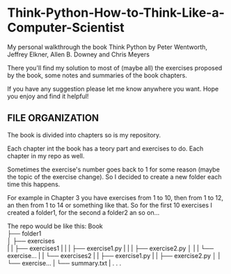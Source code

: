 # Think-Python-How-to-Think-Like-a-Computer-Scientist
 My personal walkthrough the book Think Python by Peter Wentworth, Jeffrey Elkner, Allen B. Downey and Chris Meyers

 There you'll find my solution to most of (maybe all) the exercises proposed by the book, some notes and summaries of the
 book chapters.

 If you have any suggestion please let me know anywhere you want.
 Hope you enjoy and find it helpful!


FILE ORGANIZATION
-----------------------------------
The book is divided into chapters so is my repository.

Each chapter int the book has a teory part and exercises to do.
Each chapter in my repo as well.

Sometimes the exercise's number goes back to 1 for some reason (maybe the topic of the exercise change).
So I decided to create a new folder each time this happens.

For example in Chapter 3 you have exercises from 1 to 10, then from 1 to 12, an then from 1 to 14 or something like that.
So for the first 10 exercises I created a folder1, for the second a folder2 an so on...

The repo would be like this:
Book\
├── folder1\
│   ├── exercises\
|   |   ├── exercises1
|   |   |   ├── exercise1.py
|   |   |   ├── exercise2.py
│   |   |   └── exercise...
|   |   └── exercises2
|   |       ├── exercise1.py
|   |       ├── exercise2.py
│   |       └── exercise...
|   └── summary.txt
|
.
.
.
